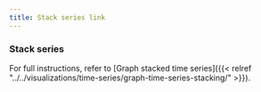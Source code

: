 ```yaml
---
title: Stack series link
---
```


### Stack series

For full instructions, refer to [Graph stacked time series]({{< relref "../../visualizations/time-series/graph-time-series-stacking/" >}}).
